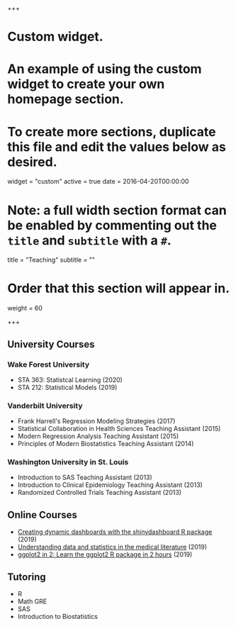 +++
# Custom widget.
# An example of using the custom widget to create your own homepage section.
# To create more sections, duplicate this file and edit the values below as desired.
widget = "custom"
active = true
date = 2016-04-20T00:00:00

# Note: a full width section format can be enabled by commenting out the `title` and `subtitle` with a `#`.
title = "Teaching"
subtitle = ""

# Order that this section will appear in.
weight = 60

+++

## University Courses

### Wake Forest University

* STA 363: Statistcal Learning (2020)  
* STA 212: Statistical Models (2019)

### Vanderbilt University

* Frank Harrell's Regression Modeling Strategies (2017)
* Statistical Collaboration in Health Sciences Teaching Assistant (2015) 
* Modern Regression Analysis Teaching Assistant (2015)
* Principles of Modern Biostatistics Teaching Assistant (2014)

### Washington University in St. Louis
* Introduction to SAS Teaching Assistant (2013)
* Introduction to Clinical Epidemiology Teaching Assistant (2013)
* Randomized Controlled Trials Teaching Assistant (2013)

## Online Courses

* [Creating dynamic dashboards with the shinydashboard R package](https://leanpub.com/c/shinydashboard) (2019)
* [Understanding data and statistics in the medical literature](https://leanpub.com/universities/courses/jhu/udsml) (2019) 
* [ggplot2 in 2: Learn the ggplot2 R package in 2 hours](https://leanpub.com/ggplot2in2) (2019) 

## Tutoring

* R
* Math GRE 
* SAS
* Introduction to Biostatistics